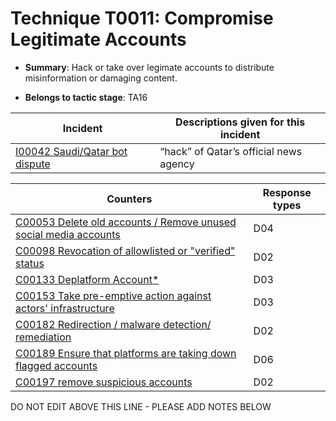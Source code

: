 # Technique T0011: Compromise Legitimate Accounts

* **Summary**: Hack or take over legimate accounts to distribute misinformation or damaging content.

* **Belongs to tactic stage**: TA16


| Incident | Descriptions given for this incident |
| -------- | -------------------- |
| [I00042 Saudi/Qatar bot dispute](../../generated_pages/incidents/I00042.md) | “hack” of Qatar’s official news agency |



| Counters | Response types |
| -------- | -------------- |
| [C00053 Delete old accounts / Remove unused social media accounts](../../generated_pages/counters/C00053.md) | D04 |
| [C00098 Revocation of allowlisted or "verified" status](../../generated_pages/counters/C00098.md) | D02 |
| [C00133 Deplatform Account*](../../generated_pages/counters/C00133.md) | D03 |
| [C00153 Take pre-emptive action against actors' infrastructure](../../generated_pages/counters/C00153.md) | D03 |
| [C00182 Redirection / malware detection/ remediation](../../generated_pages/counters/C00182.md) | D02 |
| [C00189 Ensure that platforms are taking down flagged accounts](../../generated_pages/counters/C00189.md) | D06 |
| [C00197 remove suspicious accounts](../../generated_pages/counters/C00197.md) | D02 |


DO NOT EDIT ABOVE THIS LINE - PLEASE ADD NOTES BELOW